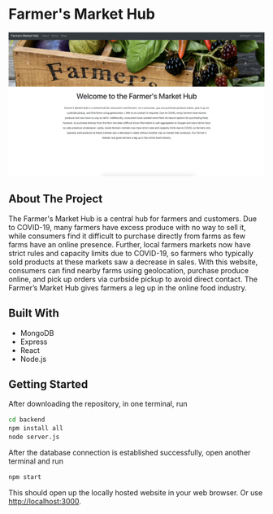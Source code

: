 # Farmer's Market Hub

<p align="center">
  <img src="src/assets/home.jpg" width="800" title="hover text">
</p>


## About The Project

The Farmer's Market Hub is a central hub for farmers and customers. Due to COVID-19, many farmers have excess produce with no way to sell it, while consumers find it difficult to purchase directly from farms as few farms have an online presence. Further, local farmers markets now have strict rules and capacity limits due to COVID-19, so farmers who typically sold products at these markets saw a decrease in sales. With this website, consumers can find nearby farms using geolocation, purchase produce online, and pick up orders via curbside pickup to avoid direct contact. The Farmer’s Market Hub gives farmers a leg up in the online food industry.

## Built With
* MongoDB
* Express
* React
* Node.js

## Getting Started
After downloading the repository, in one terminal, run
```sh
cd backend
npm install all
node server.js
```

After the database connection is established successfully, open another terminal and run

```sh
npm start
```

This should open up the locally hosted website in your web browser. Or use [http://localhost:3000](http://localhost:3000). 

